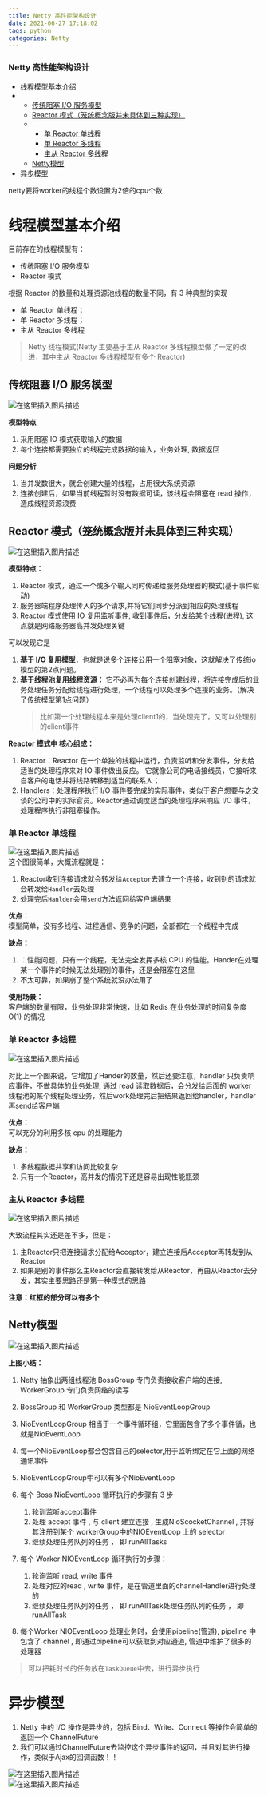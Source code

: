 ```yaml
---
title: Netty 高性能架构设计
date: 2021-06-27 17:18:02
tags: python
categories: Netty
---
```


<!--more-->

### Netty 高性能架构设计

- [线程模型基本介绍](#_2)
- - [传统阻塞 I/O 服务模型](#_IO__15)
  - [Reactor 模式（笼统概念版并未具体到三种实现）](#Reactor__29)
  - - [单 Reactor 单线程](#_Reactor__49)
    - [单 Reactor 多线程](#_Reactor__67)
    - [主从 Reactor 多线程](#_Reactor__81)
  - [Netty模型](#Netty_93)
- [异步模型](#_117)

  
netty要将worker的线程个数设置为2倍的cpu个数

# 线程模型基本介绍

目前存在的线程模型有：

- 传统阻塞 I/O 服务模型
- Reactor 模式

根据 Reactor 的数量和处理资源池线程的数量不同，有 3 种典型的实现

- 单 Reactor 单线程；
- 单 Reactor 多线程；
- 主从 Reactor 多线程

> Netty 线程模式\(Netty 主要基于主从 Reactor 多线程模型做了一定的改进，其中主从 Reactor 多线程模型有多个 Reactor\)

## 传统阻塞 I/O 服务模型

![在这里插入图片描述](https://img-blog.csdnimg.cn/20210627164931516.png?x-oss-process=image/watermark,type_ZmFuZ3poZW5naGVpdGk,shadow_10,text_aHR0cHM6Ly9ibG9nLmNzZG4ubmV0L3FxXzIxMDQwNTU5,size_16,color_FFFFFF,t_70)

**模型特点**

1.  采用阻塞 IO 模式获取输入的数据
2.  每个连接都需要独立的线程完成数据的输入，业务处理, 数据返回

**问题分析**

1.  当并发数很大，就会创建大量的线程，占用很大系统资源
2.  连接创建后，如果当前线程暂时没有数据可读，该线程会阻塞在 read 操作，造成线程资源浪费

## Reactor 模式（笼统概念版并未具体到三种实现）

![在这里插入图片描述](https://img-blog.csdnimg.cn/20210627165242461.png?x-oss-process=image/watermark,type_ZmFuZ3poZW5naGVpdGk,shadow_10,text_aHR0cHM6Ly9ibG9nLmNzZG4ubmV0L3FxXzIxMDQwNTU5,size_16,color_FFFFFF,t_70)

**模型特点：**

1.  Reactor 模式，通过一个或多个输入同时传递给服务处理器的模式\(基于事件驱动\)
2.  服务器端程序处理传入的多个请求,并将它们同步分派到相应的处理线程
3.  Reactor 模式使用 IO 复用监听事件, 收到事件后，分发给某个线程\(进程\), 这点就是网络服务器高并发处理关键

可以发现它是

1.  **基于 I/O 复用模型**，也就是说多个连接公用一个阻塞对象，这就解决了传统io模型的第2点问题。
2.  **基于线程池复用线程资源：** 它不必再为每个连接创建线程，将连接完成后的业务处理任务分配给线程进行处理，一个线程可以处理多个连接的业务。（解决了传统模型第1点问题）
    > 比如第一个处理线程本来是处理client1的，当处理完了，又可以处理别的client事件

**Reactor 模式中 核心组成：**

1.  Reactor：Reactor 在一个单独的线程中运行，负责监听和分发事件，分发给适当的处理程序来对 IO 事件做出反应。 它就像公司的电话接线员，它接听来自客户的电话并将线路转移到适当的联系人；
2.  Handlers：处理程序执行 I/O 事件要完成的实际事件，类似于客户想要与之交谈的公司中的实际官员。Reactor通过调度适当的处理程序来响应 I/O 事件，处理程序执行非阻塞操作。

### 单 Reactor 单线程

![在这里插入图片描述](https://img-blog.csdnimg.cn/20210628222343174.png?x-oss-process=image/watermark,type_ZmFuZ3poZW5naGVpdGk,shadow_10,text_aHR0cHM6Ly9ibG9nLmNzZG4ubmV0L3FxXzIxMDQwNTU5,size_16,color_FFFFFF,t_70)  
这个图很简单，大概流程就是：

1.  Reactor收到连接请求就会转发给`Acceptor`去建立一个连接，收到别的请求就会转发给`Handler`去处理
2.  处理完后`Hanlder`会用`send`方法返回给客户端结果

**优点：**  
模型简单，没有多线程、进程通信、竞争的问题，全部都在一个线程中完成

**缺点：**

1.  ：性能问题，只有一个线程，无法完全发挥多核 CPU 的性能。Hander在处理某一个事件的时候无法处理别的事件，还是会阻塞在这里
2.  不太可靠，如果崩了整个系统就没办法用了

**使用场景：**  
客户端的数量有限，业务处理非常快速，比如 Redis 在业务处理的时间复杂度 O\(1\) 的情况

### 单 Reactor 多线程

![在这里插入图片描述](https://img-blog.csdnimg.cn/20210628223016165.png?x-oss-process=image/watermark,type_ZmFuZ3poZW5naGVpdGk,shadow_10,text_aHR0cHM6Ly9ibG9nLmNzZG4ubmV0L3FxXzIxMDQwNTU5,size_16,color_FFFFFF,t_70)

对比上一个图来说，它增加了Hander的数量，然后还要注意，handler 只负责响应事件，不做具体的业务处理, 通过 read 读取数据后，会分发给后面的 worker 线程池的某个线程处理业务，然后work处理完后把结果返回给handler，handler再send给客户端

**优点：**  
可以充分的利用多核 cpu 的处理能力

**缺点：**

1.  多线程数据共享和访问比较复杂
2.  只有一个Reactor，高并发的情况下还是容易出现性能瓶颈

### 主从 Reactor 多线程

![在这里插入图片描述](https://img-blog.csdnimg.cn/20210628223545243.png?x-oss-process=image/watermark,type_ZmFuZ3poZW5naGVpdGk,shadow_10,text_aHR0cHM6Ly9ibG9nLmNzZG4ubmV0L3FxXzIxMDQwNTU5,size_16,color_FFFFFF,t_70)

大致流程其实还是差不多，但是：

1.  主Reactor只把连接请求分配给Acceptor，建立连接后Acceptor再转发到从Reactor
2.  如果是别的事件那么主Reactor会直接转发给从Reactor，再由从Reactor去分发，其实主要思路还是第一种模式的思路

**注意：红框的部分可以有多个**

## Netty模型

![在这里插入图片描述](https://img-blog.csdnimg.cn/20210629095053717.png?x-oss-process=image/watermark,type_ZmFuZ3poZW5naGVpdGk,shadow_10,text_aHR0cHM6Ly9ibG9nLmNzZG4ubmV0L3FxXzIxMDQwNTU5,size_16,color_FFFFFF,t_70)

**上图小结：**

1.  Netty 抽象出两组线程池 BossGroup 专门负责接收客户端的连接, WorkerGroup 专门负责网络的读写

2.  BossGroup 和 WorkerGroup 类型都是 NioEventLoopGroup

3.  NioEventLoopGroup 相当于一个事件循环组，它里面包含了多个事件循，也就是NioEventLoop

4.  每一个NioEventLoop都会包含自己的selector,用于监听绑定在它上面的网络通讯事件

5.  NioEventLoopGroup中可以有多个NioEventLoop

6.  每个 Boss NioEventLoop 循环执行的步骤有 3 步

    1.  轮训监听accept事件
    2.  处理 accept 事件 , 与 client 建立连接 , 生成NioScocketChannel , 并将其注册到某个 workerGroup中的NIOEventLoop 上的 selector
    3.  继续处理任务队列的任务 ， 即 runAllTasks

7.  每个 Worker NIOEventLoop 循环执行的步骤：

    1.  轮询监听 read, write 事件
    2.  处理对应的read , write 事件，是在管道里面的channelHandler进行处理的
    3.  继续处理任务队列的任务 ， 即 runAllTask处理任务队列的任务 ， 即 runAllTask

8.  每个Worker NIOEventLoop 处理业务时，会使用pipeline\(管道\), pipeline 中包含了 channel , 即通过pipeline可以获取到对应通道, 管道中维护了很多的 处理器

> 可以把耗时长的任务放在`TaskQueue`中去，进行异步执行

# 异步模型

1.  Netty 中的 I/O 操作是异步的，包括 Bind、Write、Connect 等操作会简单的返回一个 ChannelFuture
2.  我们可以通过ChannelFuture去监控这个异步事件的返回，并且对其进行操作，类似于Ajax的回调函数！！

![在这里插入图片描述](https://img-blog.csdnimg.cn/2021063022353523.png?x-oss-process=image/watermark,type_ZmFuZ3poZW5naGVpdGk,shadow_10,text_aHR0cHM6Ly9ibG9nLmNzZG4ubmV0L3FxXzIxMDQwNTU5,size_16,color_FFFFFF,t_70)  
![在这里插入图片描述](https://img-blog.csdnimg.cn/20210630223601298.png?x-oss-process=image/watermark,type_ZmFuZ3poZW5naGVpdGk,shadow_10,text_aHR0cHM6Ly9ibG9nLmNzZG4ubmV0L3FxXzIxMDQwNTU5,size_16,color_FFFFFF,t_70)